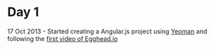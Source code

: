 Day 1
=========
17 Oct 2013 - Started creating a Angular.js project using [Yeoman](http://yeoman.io) and following the [first video of Egghead.io](http://egghead.io/lessons/angularjs-binding)
